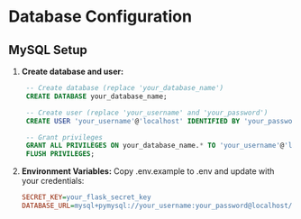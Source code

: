 # Database Configuration

## MySQL Setup
1. **Create database and user:**
   ```sql
    -- Create database (replace 'your_database_name')
    CREATE DATABASE your_database_name;

    -- Create user (replace 'your_username' and 'your_password')
    CREATE USER 'your_username'@'localhost' IDENTIFIED BY 'your_password';

    -- Grant privileges
    GRANT ALL PRIVILEGES ON your_database_name.* TO 'your_username'@'localhost';
    FLUSH PRIVILEGES;
    ```

2. **Environment Variables:**
    Copy .env.example to .env and update with your credentials:
    ```ini
    SECRET_KEY=your_flask_secret_key
    DATABASE_URL=mysql+pymysql://your_username:your_password@localhost/your_database_name
    ```
